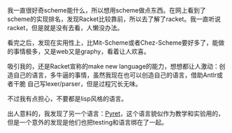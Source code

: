 

我一直很好奇scheme能什么，所以想用scheme做点东西。在网上看到了scheme的实现排名，发现Racket比较靠前，所以去了解了racket。我一直听说racket，但是就是没有去看，人懒没办法。

看完之后，发现在实用性上，比Mit-Scheme或者Chez-Scheme要好多了，能做的事情极多，又是web又是graphy，看着让人欢喜。

吸引我的，还是Racket宣称的make new language的能力，想想都让人激动：创造自己的语言，多牛逼的事情，虽然我现在也可以创造自己的语言，借助Antlr或者干脆
自己写lexer/parser，但是过程冗长无味。

不过我有点担心，不要都是lisp风格的语言。

出人意料的，我发现了另一个语言：[Pyret](http://www.pyret.org/index.html)，这个语言貌似作为教学和实验用的，但是一个意外的发现是他们也把testing和语言绑在了一起。
